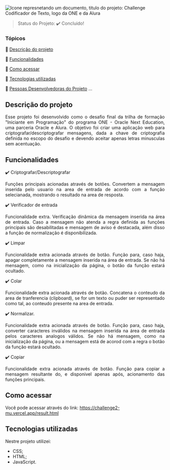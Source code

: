 ![Icone represnetando um documento, titulo do projeto: Challenge Codificador de Texto, logo da ONE e da Alura](https://github.com/user-attachments/assets/09800434-2609-43f3-a563-c09c3e465ea0)

> Status do Projeto: :heavy_check_mark: Concluido!

### Tópicos 

:small_blue_diamond: [Descrição do projeto](#descrição-do-projeto)

:small_blue_diamond: [Funcionalidades](#funcionalidades)

:small_blue_diamond: [Como acessar](#como-rodar-a-aplicação-arrow_forward)

:small_blue_diamond: [Tecnologias utilizadas](#tecnologias-utilizadas)

:small_blue_diamond: [Pessoas Desenvolvedoras do Projeto](#pessoas-desenvolvedoras)
... 

## Descrição do projeto 

<p align="justify">
  Esse projeto foi desenvolvido como o desafio final da trilha de formação "Iniciante em Programação" do programa ONE - Oracle Next Education, uma parceria Oracle e Alura.
  O objetivo foi criar uma aplicação web para criptografar/descriptografar mensagens, dada a chave de criptografia definida no escopo do desafio e devendo aceitar apenas letras minusculas sem acentuação.
</p>

## Funcionalidades

:heavy_check_mark: Criptografar/Descriptografar

<p align="justify">
  Funções principais acionadas através de botões.
  Convertem a mensagem inserida pelo usuario na area de entrada de acordo com a função selecianada, mostrando o resultado na area de resposta.
</p>

:heavy_check_mark: Verificador de entrada

<p align="justify">
  Funcionalidade extra.
  Verificação dinâmica da mensagem inserida na área de entrada. Caso a mensagem não atenda a regra definida as funções principais são desabilitadas e mensagem de aviso é destacada, além disso a função de normalização é disponibilizada.
</p>

:heavy_check_mark: Limpar

<p align="justify">
  Funcionalidade extra acionada através de botão.
  Função para, caso haja, apagar completamente a mensagem inserida na área de entrada. Se não há mensagem, como na inicialização da página, o botão da função estará ocultado.
</p>

:heavy_check_mark: Colar

<p align="justify">
  Funcionalidade extra acionada através de botão.
  Concatena o conteudo da area de tranferencia (clipboard), se for um texto ou puder ser representado como tal, ao conteudo presente na area de entrada.
</p>

:heavy_check_mark: Normalizar.

<p align="justify">
  Funcionalidade extra acionada através de botão.
  Função para, caso haja, converter caracteres inválidos na mensagem inserida na área de entrada pelos caracteres analogos válidos. Se não há mensagem, como na inicialização da página, ou a mensagem está de acorod com a regra o botão da função estará ocultado.
</p>

:heavy_check_mark: Copiar 

<p align="justify">
  Funcionalidade extra acionada através de botão.
  Função para copiar a mensagem resultante do, e disponivel apenas após, acionamento das funções principais.
</p>

## Como acessar
  
Você pode acessar através do link: https://challenge2-mu.vercel.app/result.html

## Tecnologias utilizadas

Nestre projeto utilizei:
 - CSS;
 - HTML;
 - JavaScript.
